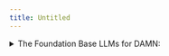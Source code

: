 ```yaml
---
title: Untitled
---
```


<details>

<summary>The Foundation Base LLMs for DAMN:</summary>

## Open Source Models

## Meta AI Models

* **LLaMA 3.1**: Latest version with 8B, 70B, and 405B parameter variants
* **LLaMA 2**: Previous version with 7B, 13B, and 70B parameter variants

## Google Models

* **BERT**: One of the earliest transformer-based models
* **Gemma**: Open-source version of Gemini, available in 2B and 7B parameter sizes

## Mistral AI Models

* **Mistral 7B**: 7.3B parameter model with impressive performance
* **Mixtral 8x22B**: 141B total parameters, using 39B active parameters

## Stability AI Models

* **StableLM**: Series including 3B, 7B variants, with larger models in development
* **Stable LM 2**: Available in 1.6B and 12B parameter versions

## Other Open Source Models

* **BLOOM**: Developed by BigScience, available through Hugging Face
* **Falcon**: Available in 11B (Falcon 2) and 180B parameter versions
* **OPT**: Meta's series ranging from 125M to 175B parameters
* **XGen-7B**: Developed by Salesforce, focusing on longer context windows
* **GPT-NeoX**: 20B parameter model by EleutherAI
* **GPT-J**: 6B parameter model by EleutherAI
* **Pythia**: Series of models ranging from 70M to 12B parameters
* **DBRX**: 132B parameter model by Databricks and Mosaic

## Proprietary Models

## OpenAI Models

* **GPT-4o**: Latest multimodal model with text, image, video, and voice capabilities
* **GPT-3.5**: Previous generation model

## Anthropic Models

* **Claude 3.5**: Known for ethical design and strong performance

## Google Models

* **PaLM 2**: 340B parameter model, successor to the original PaLM
* **Gemini 1.5**: Focused on improving multilingual capabilities

## Other Proprietary Models

* **Grok-1**: Developed by xAI, with 314B parameters
* **Inflection-2.5**: Powers the conversational AI assistant Pi
* **Jamba**: 52B parameter model by AI21 Labs, using SSM technology
* **Cohere**: Specialized in enterprise applications
* **Luminous**: 70B parameter model developed by Aleph Alpha

</details>
